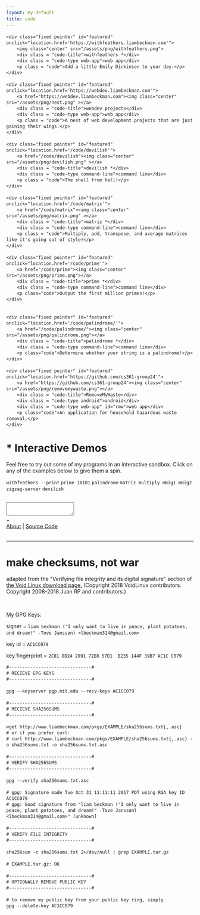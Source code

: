 ```yaml
---
layout: my-default
title: code
---
```



<div class="container">

    <div class="fixed pointer" id="featured" onclick="location.href='https://withfeathers.liambeckman.com'">
        <img class="center" src="/assets/png/withfeathers.png">
        <div class = "code-title">withfeathers *</div>
        <div class = "code-type web-app">web app</div>
        <p class = "code">Add a little Emily Dickinson to your day.</p>
    </div>

    <div class="fixed pointer" id="featured" onclick="location.href='https://webdev.liambeckman.com'">
        <a href="https://webdev.liambeckman.com"><img class="center" src="/assets/png/nest.png" ></a>
        <div class = "code-title">webdev projects</div>
        <div class = "code-type web-app">web app</div>
        <p class = "code">A nest of web development projects that are just gaining their wings.</p>
    </div>

    <div class="fixed pointer" id="featured" onclick="location.href='/code/devilish'">
        <a href="/code/devilish"><img class="center" src="/assets/png/devilish.png" ></a>
        <div class = "code-title">devilish *</div>
        <div class = "code-type command-line">command line</div>
        <p class = "code">The shell from hell!</p>
    </div>

    <div class="fixed pointer" id="featured" onclick="location.href='/code/matrix'">
        <a href="/code/matrix"><img class="center" src="/assets/png/matrix.png" ></a>
        <div class = "code-title">matriz *</div>
        <div class = "code-type command-line">command line</div>
        <p class = "code">Multiply, add, transpose, and average matrices like it's going out of style!</p>
    </div>

    <div class="fixed pointer" id="featured" onclick="location.href='/code/prime'">
        <a href="/code/prime"><img class="center" src="/assets/png/prime.png"></a>
        <div class = "code-title">prime *</div>
        <div class = "code-type command-line">command line</div>
        <p class="code">Output the first million primes!</p>
    </div>


    <div class="fixed pointer" id="featured" onclick="location.href='/code/palindrome/'">
        <a href="/code/palindrome/"><img class="center" src="/assets/png/palindrome.png"></a>
        <div class = "code-title">palindrome *</div>
        <div class = "code-type command-line">command line</div>
        <p class="code">Determine whether your string is a palindrome!</p>
    </div>

    <div class="fixed pointer" id="featured" onclick="location.href='https://github.com/cs361-group24'">
        <a href="https://github.com/cs361-group24"><img class="center" src="/assets/png/removemywaste.png"></a>
        <div class = "code-title">RemoveMyWaste</div>
        <div class = "code-type android">android</div>
        <div class = "code-type web-app" id="rmw">web app</div>
        <p class="code">An application for household hazardous waste removal.</p>
    </div>

</div>

# * Interactive Demos

Feel free to try out some of my programs in an interactive sandbox. Click on any of the examples below to give them a spin.

<div class="demo-examples-container">
    <code class="demo-examples">withfeathers --print</code>
    <code class="demo-examples">prime 10101</code>
    <code class="demo-examples">palindrome</code>
    <code class="demo-examples">matriz multiply mBig1 mBig2</code>
    <code class="demo-examples">zigzag-server</code>
    <code class="demo-examples">devilish</code>
</div>

<pre id="info"></pre>
<div id="terminal">
    <textarea class="terminals"></textarea>
</div>
<script src="/assets/js/demo.js"></script>
<script type="text/javascript">MYLIBRARY.init(["prime 10101"]);</script>

<div id="button-container">
    <span id="duplicate-terminal">+</span>
    <div class="what-is-this">
        <a href="/code/demo">About</a>
        |
        <a href="https://github.com/lbeckman314/demo">Source Code</a>
    </div>
</div>


<br />

<hr />

<h1 id="security">make checksums, not war</h1>

adapted from the "Verifying file integrity and its digital signature" section of <a href="https://www.voidlinux.org/download/#verifying-file-integrity-and-its-digital-signature">the Void Linux download page.</a> (Copyright 2018 VoidLinux contributors. Copyright 2008-2018 Juan RP and contributors.)

<br />

My GPG Keys:

signer = `liam beckman ("I only want to live in peace, plant potatoes, and dream!" -Tove Jansson) <lbeckman314@gmail.com>`

key id = `AC1CC079`

key fingerprint = `2C81 8D24 2991 72E8 57D1  B235 144F 39B7 AC1C C079`


```shell
#-------------------------------#
# RECIEVE GPG KEYS
#-------------------------------#

gpg --keyserver pgp.mit.edu --recv-keys AC1CC079

#-------------------------------#
# RECIEVE SHA256SUMS
#-------------------------------#

wget http://www.liambeckman.com/pkgs/EXAMPLE/sha256sums.txt{,.asc}
# or if you prefer curl:
# curl http://www.liambeckman.com/pkgs/EXAMPLE/sha256sums.txt{,.asc} -o sha256sums.txt -o sha256sums.txt.asc

#-------------------------------#
# VERIFY SHA256SUMS
#-------------------------------#

gpg --verify sha256sums.txt.asc

# gpg: Signature made Tue Oct 31 11:11:11 2017 PDT using RSA key ID AC1CC079
# gpg: Good signature from "liam beckman ("I only want to live in peace, plant potatoes, and dream!" -Tove Jansson) <lbeckman314@gmail.com>" [unknown]

#-------------------------------#
# VERIFY FILE INTEGRITY
#-------------------------------#

sha256sum -c sha256sums.txt 2>/dev/null | grep EXAMPLE.tar.gz

# EXAMPLE.tar.gz: OK

#-------------------------------#
# OPTIONALLY REMOVE PUBLIC KEY
#-------------------------------#

# to remove my public key from your public key ring, simply
gpg --delete-key AC1CC079
```


<script>
    // wait until the DOM before starting buttons
    document.addEventListener('DOMContentLoaded', bindButtons);

function bindButtons() {
    let rmw = document.getElementById('rmw');
    rmw.onclick = function(e) {
        // https://stackoverflow.com/questions/2385113/howto-div-with-onclick-inside-another-div-with-onclick-javascript
        if (!e) var e = window.event;
        e.cancelBubble = true;
        if (e.stopPropagation) e.stopPropagation();
        location.href='https://removemywaste.liambeckman.com/';
    }
}
</script>
